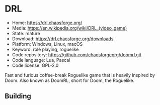 # DRL

- Home: https://drl.chaosforge.org/
- Media: https://en.wikipedia.org/wiki/DRL_(video_game)
- State: mature
- Download: https://drl.chaosforge.org/downloads
- Platform: Windows, Linux, macOS
- Keyword: role playing, roguelike
- Code repository: https://github.com/chaosforgeorg/doomrl.git
- Code language: Lua, Pascal
- Code license: GPL-2.0

Fast and furious coffee-break Roguelike game that is heavily inspired by Doom.
Also known as DoomRL, short for Doom, the Roguelike.

## Building
